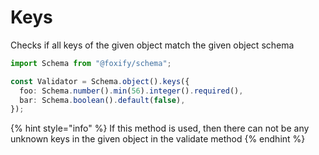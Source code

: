# Keys

Checks if all keys of the given object match the given object schema

```typescript
import Schema from "@foxify/schema";

const Validator = Schema.object().keys({
  foo: Schema.number().min(56).integer().required(),
  bar: Schema.boolean().default(false),
});
```

{% hint style="info" %}
If this method is used, then there can not be any unknown keys in the given object in the validate method
{% endhint %}

